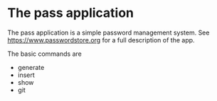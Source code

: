 # The pass application

The pass application is a simple password management system.
See https://www.passwordstore.org for a full description of the app.

The basic commands are

* generate
* insert
* show
* git
